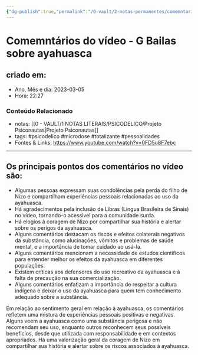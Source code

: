 ```yaml
---
{"dg-publish":true,"permalink":"/0-vault/2-notas-permanentes/comemntarios-do-video-g-bailas-sobre-ayahuasca/","tags":["permanente","psicodelico","microdose","totalizante","pessoalidades"],"dgHomeLink":true,"dgShowLocalGraph":true,"dgShowFileTree":true,"dgEnableSearch":true,"noteIcon":""}
---
```


# Comemntários do vídeo - G Bailas sobre ayahuasca

## criado em: 

- Ano, Mês e dia: 2023-03-05
- Hora: 22:27

### Conteúdo Relacionado

- notas: [[0 - VAULT/1 NOTAS LITERAIS/PSICODELICO/Projeto Psiconautas\|Projeto Psiconautas]]
- tags: #psicodelico #microdose #totalizante #pessoalidades 
- Fontes & Links: https://www.youtube.com/watch?v=0FD5u8F7ebc
---

## Os principais pontos dos comentários no vídeo são:

- Algumas pessoas expressam suas condolências pela perda do filho de Nizo e compartilham experiências pessoais relacionadas ao uso da ayahuasca.
- Há agradecimentos pela inclusão de Libras (Língua Brasileira de Sinais) no vídeo, tornando-o acessível para a comunidade surda.
- Há elogios à coragem de Nizo por compartilhar sua história e alertar sobre os perigos da ayahuasca.
- Alguns comentários destacam os riscos e efeitos colaterais negativos da substância, como alucinações, vômitos e problemas de saúde mental, e a importância de tomar cuidado ao usá-la.
- Alguns comentários mencionam a necessidade de estudos científicos para entender melhor os efeitos da ayahuasca em diferentes populações.
- Existem críticas aos defensores do uso recreativo da ayahuasca e à falta de precaução na sua comercialização.
- Alguns comentários enfatizam a importância de respeitar a cultura indígena e deixar o uso da ayahuasca para quem tem conhecimento adequado sobre a substância.

Em relação ao sentimento geral em relação à ayahuasca, os comentários refletem uma mistura de experiências pessoais positivas e negativas. Alguns veem a ayahuasca como uma substância perigosa e não recomendam seu uso, enquanto outros reconhecem seus possíveis benefícios, desde que utilizada com responsabilidade e em contextos apropriados. Há uma valorização geral da coragem de Nizo em compartilhar sua história e alertar sobre os riscos associados à ayahuasca.